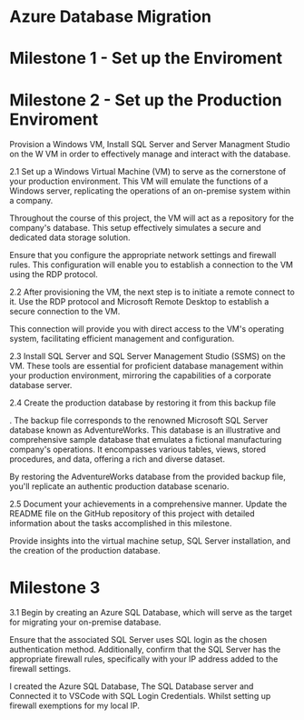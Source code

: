 # Azure Database Migration 



# Milestone 1 - Set up the Enviroment 


# Milestone 2 - Set up the Production Enviroment 
Provision a Windows VM, Install SQL Server and Server Managment Studio on the W VM in order to effectively manage and interact with the database. 

2.1 Set up a Windows Virtual Machine (VM) to serve as the cornerstone of your production environment. This VM will emulate the functions of a Windows server, replicating the operations of an on-premise system within a company.

Throughout the course of this project, the VM will act as a repository for the company's database. This setup effectively simulates a secure and dedicated data storage solution.

Ensure that you configure the appropriate network settings and firewall rules. This configuration will enable you to establish a connection to the VM using the RDP protocol.

2.2 
After provisioning the VM, the next step is to initiate a remote connect to it. Use the RDP protocol and Microsoft Remote Desktop to establish a secure connection to the VM.

This connection will provide you with direct access to the VM's operating system, facilitating efficient management and configuration.


2.3 
Install SQL Server and SQL Server Management Studio (SSMS) on the VM. These tools are essential for proficient database management within your production environment, mirroring the capabilities of a corporate database server.

2.4
Create the production database by restoring it from this backup file

. The backup file corresponds to the renowned Microsoft SQL Server database known as AdventureWorks. This database is an illustrative and comprehensive sample database that emulates a fictional manufacturing company's operations. It encompasses various tables, views, stored procedures, and data, offering a rich and diverse dataset.

By restoring the AdventureWorks database from the provided backup file, you'll replicate an authentic production database scenario.


2.5
Document your achievements in a comprehensive manner. Update the README file on the GitHub repository of this project with detailed information about the tasks accomplished in this milestone.

Provide insights into the virtual machine setup, SQL Server installation, and the creation of the production database.

# Milestone 3 

3.1 Begin by creating an Azure SQL Database, which will serve as the target for migrating your on-premise database.

Ensure that the associated SQL Server uses SQL login as the chosen authentication method. Additionally, confirm that the SQL Server has the appropriate firewall rules, specifically with your IP address added to the firewall settings.

I created the Azure SQL Database, The SQL Database server and Connected it to VSCode with SQL Login Credentials. Whilst setting up firewall exemptions for my local IP. 
